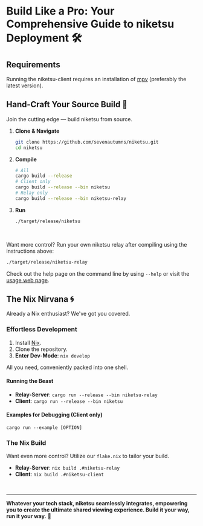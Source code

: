 # Build Like a Pro: Your Comprehensive Guide to niketsu Deployment 🛠️

<!--
## Unleash Docker Magic 🐳

Too cool for Docker? Think again. We offer a sleek, ready-to-go Dockerfile for the intermediate relay, ensuring you're up and running in no time if you do not feel like using our self-hosted relay services.

👇 **One-Click Build**:
```bash
podman build -t niketsu-server:latest .
```
👇 **Effortless Deployment**:
```bash
podman run -p 7766:7666 niketsu-server:latest
```

For the Docker aficionados, you can even customize your setup with environment variables. Dive into our [Usage Page](usage.md#Arguments) for more details.
-->

## Requirements

Running the niketsu-client requires an installation of [mpv](https://mpv.io/) (preferably the latest version).

## Hand-Craft Your Source Build 🚀

Join the cutting edge — build niketsu from source.
  
1. **Clone & Navigate**
    ```bash
    git clone https://github.com/sevenautumns/niketsu.git
    cd niketsu
    ```

2. **Compile**
    ```bash
    # All
    cargo build --release
    # Client only
    cargo build --release --bin niketsu
    # Relay only
    cargo build --release --bin niketsu-relay
    ```

3. **Run**
    ```bash
    ./target/release/niketsu
    ```

</br>

Want more control? Run your own niketsu relay after compiling using the instructions above:

```bash
./target/release/niketsu-relay
```

Check out the help page on the command line by using `--help` or visit the [usage web page](http://localhost:3000/usage.html).

## The Nix Nirvana 🌀

Already a Nix enthusiast? We've got you covered.

### Effortless Development

1. Install [Nix](https://nixos.wiki/wiki/Nix_Installation_Guide).
2. Clone the repository.
3. **Enter Dev-Mode**: `nix develop`
  
All you need, conveniently packed into one shell.

#### Running the Beast

- **Relay-Server**: `cargo run --release --bin niketsu-relay`
- **Client**: `cargo run --release --bin niketsu`

#### Examples for Debugging (Client only)

`cargo run --example [OPTION]`

### The Nix Build

Want even more control? Utilize our `flake.nix` to tailor your build.

- **Relay-Server**: `nix build .#niketsu-relay`
- **Client**: `nix build .#niketsu-client`

<br>
<hr>

**Whatever your tech stack, niketsu seamlessly integrates, empowering you to create the ultimate shared viewing experience. Build it your way, run it your way.** 🌠
